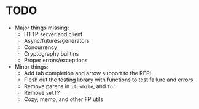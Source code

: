 # TODO

* Major things missing:
    * HTTP server and client
    * Async/futures/generators
    * Concurrency
    * Cryptography builtins
    * Proper errors/exceptions
* Minor things:
    * Add tab completion and arrow support to the REPL
    * Flesh out the testing library with functions to test failure and errors
    * Remove parens in `if`, `while`, and `for`
    * Remove `self`?
    * Cozy, memo, and other FP utils
